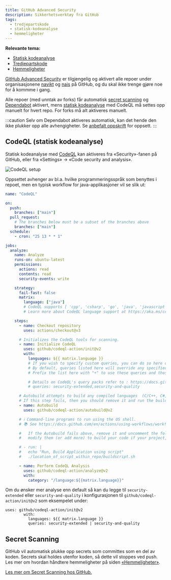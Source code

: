```yaml
---
title: GitHub Advanced Security
description: Sikkerhetsverktøy fra GitHub
tags:
  - tredjepartskode
  - statisk-kodeanalyse
  - hemmeligheter
---
```


**Relevante tema:**

- [Statisk kodeanalyse](../sikker-utvikling/kodeanalyse)
- [Tredjepartskode](../sikker-utvikling/tredjepartskode)
- [Hemmeligheter](/docs/sikker-utvikling/hemmeligheter)

[GitHub Advanced Security](https://docs.github.com/en/get-started/learning-about-github/about-github-advanced-security) er tilgjengelig og aktivert alle repoer under organisasjonene [navikt](https://github.com/navikt) og [nais](https://github.com/nais) på GitHub, og du skal ikke trenge gjøre noe for å kommme i gang.

Alle repoer (med unntak av forks) får automatisk [secret scanning](#secret-scanning) og [Dependabot](./dependabot) aktivert, mens [statisk kodeanalyse](/docs/sikker-utvikling/kodeanalyse) med CodeQL må settes opp manuelt for hvert repo. For forks må alt aktiveres manuelt.

:::caution
Selv om Dependabot aktiveres automatisk, kan det hende den ikke plukker opp alle avhengigheter. Se [anbefalt oppskrift](./dependabot) for oppsett.
:::

## CodeQL (statisk kodeanalyse)

Statisk kodeanalyse med [CodeQL](https://github.com/github/codeql) kan aktiveres fra «Security»-fanen på GitHub, eller fra «Settings» -> «Code security and analysis».

![CodeQL setup](/img/codeql-setup.png "«Settings» -> «Code security and analysis» for å se aktivere CodeQL")

Oppsettet avhenger av bl.a. hvilke programmeringsspråk som benyttes i repoet, men en typisk workflow for java-applikasjoner vil se slik ut:

```yaml
name: "CodeQL"

on:
  push:
    branches: ["main"]
  pull_request:
    # The branches below must be a subset of the branches above
    branches: ["main"]
  schedule:
    - cron: "25 13 * * 1"

jobs:
  analyze:
    name: Analyze
    runs-on: ubuntu-latest
    permissions:
      actions: read
      contents: read
      security-events: write

    strategy:
      fail-fast: false
      matrix:
        language: ["java"]
        # CodeQL supports [ 'cpp', 'csharp', 'go', 'java', 'javascript', 'python', 'ruby' ]
        # Learn more about CodeQL language support at https://aka.ms/codeql-docs/language-support

    steps:
      - name: Checkout repository
        uses: actions/checkout@v3

      # Initializes the CodeQL tools for scanning.
      - name: Initialize CodeQL
        uses: github/codeql-action/init@v2
        with:
          languages: ${{ matrix.language }}
          # If you wish to specify custom queries, you can do so here or in a config file.
          # By default, queries listed here will override any specified in a config file.
          # Prefix the list here with "+" to use these queries and those in the config file.

          # Details on CodeQL's query packs refer to : https://docs.github.com/en/code-security/code-scanning/automatically-scanning-your-code-for-vulnerabilities-and-errors/configuring-code-scanning#using-queries-in-ql-packs
          # queries: security-extended,security-and-quality

      # Autobuild attempts to build any compiled languages  (C/C++, C#, or Java).
      # If this step fails, then you should remove it and run the build manually (see below)
      - name: Autobuild
        uses: github/codeql-action/autobuild@v2

      # ℹ️ Command-line programs to run using the OS shell.
      # 📚 See https://docs.github.com/en/actions/using-workflows/workflow-syntax-for-github-actions#jobsjob_idstepsrun

      #   If the Autobuild fails above, remove it and uncomment the following three lines.
      #   modify them (or add more) to build your code if your project, please refer to the EXAMPLE below for guidance.

      # - run: |
      #   echo "Run, Build Application using script"
      #   ./location_of_script_within_repo/buildscript.sh

      - name: Perform CodeQL Analysis
        uses: github/codeql-action/analyze@v2
        with:
          category: "/language:${{matrix.language}}"
```

Om du ønsker mer analyse enn default så kan du legge til `security-extended` eller `security-and-quality` i konfigurasjonen til `github/codeql-action/init@v2` som eksempelet under: 

```
uses: github/codeql-action/init@v2
        with:
          languages: ${{ matrix.language }}
          queries: security-extended | security-and-quality
```

## Secret Scanning

GitHub vil automatisk plukke opp secrets som committes som en del av koden. Secrets skal holdes utenfor koden, så dette vil stoppes ved push. Les mer om hvordan håndtere hemmeligheter på siden [«Hemmeligheter»](/docs/sikker-utvikling/hemmeligheter).

[Les mer om Secret Scanning hos GitHub.](https://docs.github.com/en/code-security/secret-scanning/about-secret-scanning)
